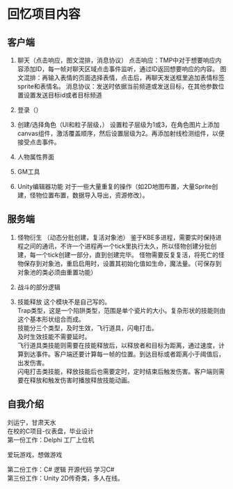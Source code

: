 # 回忆项目内容

## 客户端

1. 聊天（点击响应，图文混排，消息协议）
    点击响应：TMP中对于想要响应内容添加ID，每一帧对聊天区域点击事件监听，通过ID返回想要响应的内容。
    图文混排：再输入表情的页面选择表情，点击后，再聊天发送框里追加表情标签sprite和表情名。
    消息协议：发送时依据当前频道或发送目标，在其他参数位置设置发送目标id或者目标频道

2. 登录（）

3. 创建/选择角色（UI和粒子层级，）
    设置粒子层级为1或3，在角色图片上添加canvas组件，激活覆盖顺序，然后设置层级为2。再添加射线检测组件，以便接受点击事件。

4. 人物属性界面  

5. GM工具

6. Unity编辑器功能
    对于一些大量重复的操作（如2D地图布置，大量Sprite创建，怪物位置布置，数据导入导出，资源修改）。

## 服务端

1. 怪物衍生  （动态分批创建，复活对象池）
    鉴于KBE多进程，需要实时保持进程之间的通讯，不许一个进程再一个tick里执行太久，所以怪物创建分批创建，每一个tick创建一部分，直到创建完毕。
    怪物需要反复复活，将死亡的怪物保存到对象池，重启启用时，设置其初始化值如生命，魔法量。（可保存到对象池的类必须由重置功能）

2. 战斗的部分逻辑
    

3. 技能释放
    这个模块不是自己写的。  
    Trap类型，这是一个陷阱类型，范围是单个瓷片的大小。复杂形状的技能则由这个基本形状组合而成。  
    技能分三个类型，及时生效，飞行道具，闪电打击。  
    及时生效技能不需要延时。  
    飞行道具类技能则需要在技能释放后，以释放者和目标为距离，通过速度，计算到达事件。客户端还要计算每一帧的位置。到达目标或者距离小于阈值后，出发伤害。  
    闪电打击类技能，释放技能后也需要定时，定时结束后触发伤害。客户端则需要在释放和触发伤害时播放释放技能动画。  

## 自我介绍

刘运宁，甘肃天水  
在校的C项目-仪表盘，毕业设计  
第一份工作：Delphi 工厂上位机  

爱玩游戏，想做游戏

第二份工作：C# 逻辑 开源代码 学习C#  
第三份工作：Unity 2D传奇类，多人在线。  
